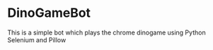 # DinoGameBot
This is a simple bot which plays the chrome dinogame using Python Selenium and Pillow

